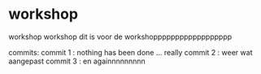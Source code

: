 # workshop
workshop workshop dit is voor de workshopppppppppppppppppp

commits:
commit 1 : nothing has been done ... really
commit 2 : weer wat aangepast
commit 3 : en againnnnnnnnn
